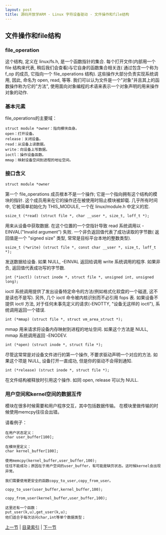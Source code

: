 ```yaml
---
layout: post
title: 源码开放学ARM - Linux 字符设备驱动 - 文件操作和file结构
---
```


## 文件操作和file结构

### file_operation  

这个结构, 定义在 linux/fs.h, 是一个函数指针的集合. 每个打开文件(内部用一个 file 结构来代表, 稍后我们会查看)与它自身的函数集合相关连( 通过包含一个称为 f_op 的成员, 它指向一个 file_operations 结构). 这些操作大部分负责实现系统调用, 因此, 命名为 open, read, 等等. 我们可以认为文件是一个"对象"并且其上的函数操作称为它的"方法", 使用面向对象编程的术语来表示一个对象声明的用来操作对象的动作.

### 基本元素

file_operations的主要域：

	struct module *owner：指向模块自身。
	open：打开设备。
	release：关闭设备。
	read：从设备上读数据。
	write：向设备上写数据。
	ioctl：操作设备函数。
	mmap：映射设备空间到进程的地址空间。

### 接口含义

	struct module *owner 
		
第一个 file_operations 成员根本不是一个操作; 它是一个指向拥有这个结构的模块的指针. 这个成员用来在它的操作还在被使用时阻止模块被卸载. 几乎所有时间中, 它被简单初始化为 THIS_MODULE, 一个在 linux/module.h 中定义的宏.	

	ssize_t (*read) (struct file *, char __user *, size_t, loff_t *); 
	
用来从设备中获取数据. 在这个位置的一个空指针导致 read 系统调用以 -EINVAL("Invalid argument") 失败. 一个非负返回值代表了成功读取的字节数( 返回值是一个 "signed size" 类型, 常常是目标平台本地的整数类型).

	ssize_t (*write) (struct file *, const char __user *, size_t, loff_t *); 
	
发送数据给设备. 如果 NULL, -EINVAL 返回给调用 write 系统调用的程序. 如果非负, 返回值代表成功写的字节数.

	int (*ioctl) (struct inode *, struct file *, unsigned int, unsigned long); 

ioctl 系统调用提供了发出设备特定命令的方法(例如格式化软盘的一个磁道, 这不是读也不是写). 另外, 几个 ioctl 命令被内核识别而不必引用 fops 表. 如果设备不提供 ioctl 方法, 对于任何未事先定义的请求(-ENOTTY, "设备无这样的 ioctl"), 系统调用返回一个错误. 

	int (*mmap) (struct file *, struct vm_area_struct *); 

mmap 用来请求将设备内存映射到进程的地址空间. 如果这个方法是 NULL, mmap 系统调用返回 -ENODEV.

	int (*open) (struct inode *, struct file *); 

尽管这常常是对设备文件进行的第一个操作, 不要求驱动声明一个对应的方法. 如果这个项是 NULL, 设备打开一直成功, 但是你的驱动不会得到通知.

	int (*release) (struct inode *, struct file *); 
	
在文件结构被释放时引用这个操作. 如同 open, release 可以为 NULL.



### 用户空间和kernel空间的数据互传

模块在很多时候需要和用户程序交互，其中包括数据传输。
在模块里做传输的时候使用memcpy往往会出错。

请看例子：

	在用户状态定义：
	char user_buffer[100];

	在模块里定义：
	char kernel_buffer[100];

	使用memcpy(kernel_buffer,user_buffer,100);
	往往不能成功；原因在于用户空间的user_buffer，有可能是缺页状态。这时候kernel会出现异常。

	我们需要使用更安全的函数copy_to_user,copy_from_user。

	copy_to_user(user_buffer,kernel_buffer,100);

	copy_from_user(kernel_buffer,user_buffer,100);

	这里还有一个函数：
	put_user(k,u),get_user(k,u);
	他们适合于每次访问char,int等单个数据类型；


[上一节](chp103-2.html)  |  [目录索引](../index.html)  |  [下一节](chp103-4.html)
